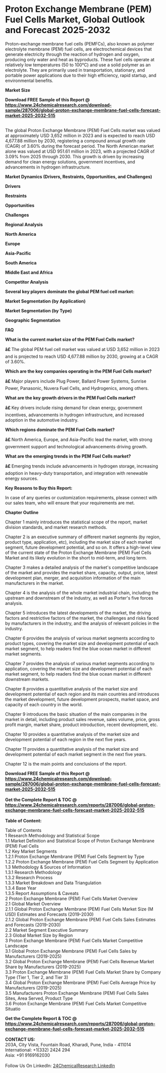 <h1>Proton Exchange Membrane (PEM) Fuel Cells Market, Global Outlook and Forecast 2025-2032</h1><p>Proton-exchange membrane fuel cells (PEMFCs), also known as polymer electrolyte membrane (PEM) fuel cells, are electrochemical devices that generate electricity through the reaction of hydrogen and oxygen, producing only water and heat as byproducts. These fuel cells operate at relatively low temperatures (50 to 100°C) and use a solid polymer as an electrolyte. They are primarily used in transportation, stationary, and portable power applications due to their high efficiency, rapid startup, and environmental benefits.</p><p>
<strong>Market Size</strong></p><p>
</p><div><b>Download FREE Sample of this Report @ 
            <a href="https://www.24chemicalresearch.com/download-sample/287006/global-proton-exchange-membrane-fuel-cells-forecast-market-2025-2032-515">
            https://www.24chemicalresearch.com/download-sample/287006/global-proton-exchange-membrane-fuel-cells-forecast-market-2025-2032-515</a></b></div><br><p>The global Proton Exchange Membrane (PEM) Fuel Cells market was valued at approximately USD 3,652 million in 2023 and is expected to reach USD 4,677.88 million by 2030, registering a compound annual growth rate (CAGR) of 3.60% during the forecast period. The North American market alone was valued at USD 951.61 million in 2023, with a projected CAGR of 3.09% from 2025 through 2030. This growth is driven by increasing demand for clean energy solutions, government incentives, and advancements in hydrogen infrastructure.</p><p>
<strong>Market Dynamics (Drivers, Restraints, Opportunities, and Challenges)</strong></p><p>
<strong>Drivers</strong></p><p>
</p><p>
<strong>Restraints</strong></p><p>
</p><p>
<strong>Opportunities</strong></p><p>
</p><p>
<strong>Challenges</strong></p><p>
</p><p>
<strong>Regional Analysis</strong></p><p>
<strong>North America</strong></p><p>
</p><p>
<strong>Europe</strong></p><p>
</p><p>
<strong>Asia-Pacific</strong></p><p>
</p><p>
<strong>South America</strong></p><p>
</p><p>
<strong>Middle East and Africa</strong></p><p>
</p><p>
<strong>Competitor Analysis</strong></p><p>
</p><p><strong>Several key players dominate the global PEM fuel cell market:</strong></p><p>
</p><p>
<strong>Market Segmentation (by Application)</strong></p><p>
</p><p>
<strong>Market Segmentation (by Type)</strong></p><p>
</p><p>
<strong>Geographic Segmentation</strong></p><p>
</p><p>
<strong>FAQ</strong></p><p>
<strong>What is the current market size of the PEM Fuel Cells market?</strong></p><p>
</p><p><strong>â£ </strong>The global PEM fuel cell market was valued at USD 3,652 million in 2023 and is projected to reach USD 4,677.88 million by 2030, growing at a CAGR of 3.60%.</p><p>
<strong>Which are the key companies operating in the PEM Fuel Cells market?</strong></p><p>
</p><p><strong>â£ </strong>Major players include Plug Power, Ballard Power Systems, Sunrise Power, Panasonic, Nuvera Fuel Cells, and Hydrogenics, among others.</p><p>
<strong>What are the key growth drivers in the PEM Fuel Cells market?</strong></p><p>
</p><p><strong>â£ </strong>Key drivers include rising demand for clean energy, government incentives, advancements in hydrogen infrastructure, and increased adoption in the automotive industry.</p><p>
<strong>Which regions dominate the PEM Fuel Cells market?</strong></p><p>
</p><p><strong>â£ </strong>North America, Europe, and Asia-Pacific lead the market, with strong government support and technological advancements driving growth.</p><p>
<strong>What are the emerging trends in the PEM Fuel Cells market?</strong></p><p>
</p><p><strong>â£ </strong>Emerging trends include advancements in hydrogen storage, increasing adoption in heavy-duty transportation, and integration with renewable energy sources.</p><p>
</p><p>
<strong>Key Reasons to Buy this Report:</strong></p><p>
</p><p>
In case of any queries or customization requirements, please connect with our sales team, who will ensure that your requirements are met.</p><p>
<strong>Chapter Outline</strong></p><p>
Chapter 1 mainly introduces the statistical scope of the report, market division standards, and market research methods.</p><p>
Chapter 2 is an executive summary of different market segments (by region, product type, application, etc), including the market size of each market segment, future development potential, and so on. It offers a high-level view of the current state of the Proton Exchange Membrane (PEM) Fuel Cells Market and its likely evolution in the short to mid-term, and long term.</p><p>
Chapter 3 makes a detailed analysis of the market's competitive landscape of the market and provides the market share, capacity, output, price, latest development plan, merger, and acquisition information of the main manufacturers in the market.</p><p>
Chapter 4 is the analysis of the whole market industrial chain, including the upstream and downstream of the industry, as well as Porter's five forces analysis.</p><p>
Chapter 5 introduces the latest developments of the market, the driving factors and restrictive factors of the market, the challenges and risks faced by manufacturers in the industry, and the analysis of relevant policies in the industry.</p><p>
Chapter 6 provides the analysis of various market segments according to product types, covering the market size and development potential of each market segment, to help readers find the blue ocean market in different market segments.</p><p>
Chapter 7 provides the analysis of various market segments according to application, covering the market size and development potential of each market segment, to help readers find the blue ocean market in different downstream markets.</p><p>
Chapter 8 provides a quantitative analysis of the market size and development potential of each region and its main countries and introduces the market development, future development prospects, market space, and capacity of each country in the world.</p><p>
Chapter 9 introduces the basic situation of the main companies in the market in detail, including product sales revenue, sales volume, price, gross profit margin, market share, product introduction, recent development, etc.</p><p>
Chapter 10 provides a quantitative analysis of the market size and development potential of each region in the next five years.</p><p>
Chapter 11 provides a quantitative analysis of the market size and development potential of each market segment in the next five years.</p><p>
Chapter 12 is the main points and conclusions of the report.</p><div><b>Download FREE Sample of this Report @ 
            <a href="https://www.24chemicalresearch.com/download-sample/287006/global-proton-exchange-membrane-fuel-cells-forecast-market-2025-2032-515">
            https://www.24chemicalresearch.com/download-sample/287006/global-proton-exchange-membrane-fuel-cells-forecast-market-2025-2032-515</a></b></div><br><div><b>Get the Complete Report & TOC @ 
            <a href="https://www.24chemicalresearch.com/reports/287006/global-proton-exchange-membrane-fuel-cells-forecast-market-2025-2032-515">
            https://www.24chemicalresearch.com/reports/287006/global-proton-exchange-membrane-fuel-cells-forecast-market-2025-2032-515</a></b></div><br>
            <b>Table of Content:</b><p>Table of Contents<br />
1 Research Methodology and Statistical Scope<br />
1.1 Market Definition and Statistical Scope of Proton Exchange Membrane (PEM) Fuel Cells<br />
1.2 Key Market Segments<br />
1.2.1 Proton Exchange Membrane (PEM) Fuel Cells Segment by Type<br />
1.2.2 Proton Exchange Membrane (PEM) Fuel Cells Segment by Application<br />
1.3 Methodology & Sources of Information<br />
1.3.1 Research Methodology<br />
1.3.2 Research Process<br />
1.3.3 Market Breakdown and Data Triangulation<br />
1.3.4 Base Year<br />
1.3.5 Report Assumptions & Caveats<br />
2 Proton Exchange Membrane (PEM) Fuel Cells Market Overview<br />
2.1 Global Market Overview<br />
2.1.1 Global Proton Exchange Membrane (PEM) Fuel Cells Market Size (M USD) Estimates and Forecasts (2019-2030)<br />
2.1.2 Global Proton Exchange Membrane (PEM) Fuel Cells Sales Estimates and Forecasts (2019-2030)<br />
2.2 Market Segment Executive Summary<br />
2.3 Global Market Size by Region<br />
3 Proton Exchange Membrane (PEM) Fuel Cells Market Competitive Landscape<br />
3.1 Global Proton Exchange Membrane (PEM) Fuel Cells Sales by Manufacturers (2019-2025)<br />
3.2 Global Proton Exchange Membrane (PEM) Fuel Cells Revenue Market Share by Manufacturers (2019-2025)<br />
3.3 Proton Exchange Membrane (PEM) Fuel Cells Market Share by Company Type (Tier 1, Tier 2, and Tier 3)<br />
3.4 Global Proton Exchange Membrane (PEM) Fuel Cells Average Price by Manufacturers (2019-2025)<br />
3.5 Manufacturers Proton Exchange Membrane (PEM) Fuel Cells Sales Sites, Area Served, Product Type<br />
3.6 Proton Exchange Membrane (PEM) Fuel Cells Market Competitive Situatio</p><div><b>Get the Complete Report & TOC @ 
            <a href="https://www.24chemicalresearch.com/reports/287006/global-proton-exchange-membrane-fuel-cells-forecast-market-2025-2032-515">
            https://www.24chemicalresearch.com/reports/287006/global-proton-exchange-membrane-fuel-cells-forecast-market-2025-2032-515</a></b></div><br><b>CONTACT US:</b><br>
            203A, City Vista, Fountain Road, Kharadi, Pune, India - 411014<br>
            International: +1(332) 2424 294<br>
            Asia: +91 9169162030 <br><br>
            Follow Us On LinkedIn: <a href="https://www.linkedin.com/company/24chemicalresearch/">24ChemicalResearch LinkedIn</a>